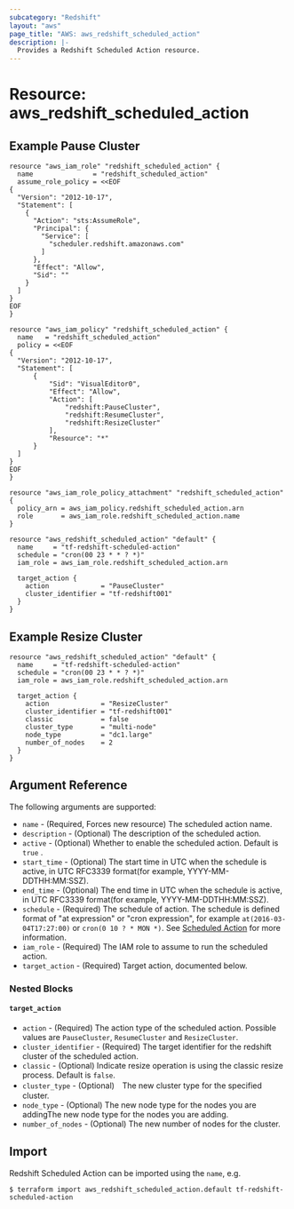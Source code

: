 ```yaml
---
subcategory: "Redshift"
layout: "aws"
page_title: "AWS: aws_redshift_scheduled_action"
description: |-
  Provides a Redshift Scheduled Action resource.
---
```


# Resource: aws_redshift_scheduled_action

## Example Pause Cluster

```hcl
resource "aws_iam_role" "redshift_scheduled_action" {
  name               = "redshift_scheduled_action"
  assume_role_policy = <<EOF
{
  "Version": "2012-10-17",
  "Statement": [
    {
      "Action": "sts:AssumeRole",
      "Principal": {
        "Service": [
          "scheduler.redshift.amazonaws.com"
        ]
      },
      "Effect": "Allow",
      "Sid": ""
    }
  ]
}
EOF
}

resource "aws_iam_policy" "redshift_scheduled_action" {
  name   = "redshift_scheduled_action"
  policy = <<EOF
{
  "Version": "2012-10-17",
  "Statement": [
      {
          "Sid": "VisualEditor0",
          "Effect": "Allow",
          "Action": [
              "redshift:PauseCluster",
              "redshift:ResumeCluster",
              "redshift:ResizeCluster"
          ],
          "Resource": "*"
      }
  ]
}
EOF
}

resource "aws_iam_role_policy_attachment" "redshift_scheduled_action" {
  policy_arn = aws_iam_policy.redshift_scheduled_action.arn
  role       = aws_iam_role.redshift_scheduled_action.name
}

resource "aws_redshift_scheduled_action" "default" {
  name     = "tf-redshift-scheduled-action"
  schedule = "cron(00 23 * * ? *)"
  iam_role = aws_iam_role.redshift_scheduled_action.arn

  target_action {
    action             = "PauseCluster"
    cluster_identifier = "tf-redshift001"
  }
}
```

## Example Resize Cluster

```hcl
resource "aws_redshift_scheduled_action" "default" {
  name     = "tf-redshift-scheduled-action"
  schedule = "cron(00 23 * * ? *)"
  iam_role = aws_iam_role.redshift_scheduled_action.arn

  target_action {
    action             = "ResizeCluster"
    cluster_identifier = "tf-redshift001"
    classic            = false
    cluster_type       = "multi-node"
    node_type          = "dc1.large"
    number_of_nodes    = 2
  }
}
```

## Argument Reference

The following arguments are supported:

* `name` - (Required, Forces new resource) The scheduled action name.
* `description` - (Optional) The description of the scheduled action.
* `active` - (Optional) Whether to enable the scheduled action. Default is `true` .
* `start_time` - (Optional) The start time in UTC when the schedule is active, in UTC RFC3339 format(for example, YYYY-MM-DDTHH:MM:SSZ).
* `end_time` - (Optional) The end time in UTC when the schedule is active, in UTC RFC3339 format(for example, YYYY-MM-DDTHH:MM:SSZ).
* `schedule` - (Required) The schedule of action. The schedule is defined format of "at expression" or "cron expression", for example `at(2016-03-04T17:27:00)` or `cron(0 10 ? * MON *)`. See [Scheduled Action](https://docs.aws.amazon.com/redshift/latest/APIReference/API_ScheduledAction.html) for more information.
* `iam_role` - (Required) The IAM role to assume to run the scheduled action.
* `target_action` - (Required) Target action, documented below.

### Nested Blocks

#### `target_action`

* `action` - (Required) The action type of the scheduled action. Possible values are `PauseCluster`,  `ResumeCluster` and `ResizeCluster`.
* `cluster_identifier` - (Required) The target identifier for the redshift cluster of the scheduled action.
* `classic` - (Optional) Indicate resize operation is using the classic resize process. Default is `false`.
* `cluster_type` - (Optional)　The new cluster type for the specified cluster.
* `node_type` - (Optional) The new node type for the nodes you are addingThe new node type for the nodes you are adding.
* `number_of_nodes` - (Optional) The new number of nodes for the cluster.

## Import

Redshift Scheduled Action can be imported using the `name`, e.g.

```
$ terraform import aws_redshift_scheduled_action.default tf-redshift-scheduled-action
```
